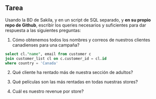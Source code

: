 ## Tarea

Usando la BD de Sakila, y en un script de SQL separado, y **en su propio repo de Github**, escribir los queries necesarios y suficientes para dar respuesta a las siguientes preguntas:

1. Cómo obtenemos todos los nombres y correos de nuestros clientes canadienses para una campaña?
~~~ sql
select cl."name", email from customer c 
join customer_list cl on c.customer_id = cl.id 
where country = 'Canada'
~~~

2. Qué cliente ha rentado más de nuestra sección de adultos?

3. Qué películas son las más rentadas en todas nuestras stores?

4. Cuál es nuestro revenue por store?
